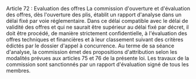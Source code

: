Article 72 : Evaluation des offres
La commission d'ouverture et d'évaluation des offres, dès l'ouverture
des plis, établit un rapport d'analyse dans un délai fixé par voie
réglementaire.
Dans ce délai compatible avec le délai de validité des offres et qui ne
saurait être supérieur au délai fixé par décret, il doit être procédé,
de manière strictement confidentielle, à l'évaluation des offres
techniques et financières et à leur classement suivant des critères
édictés par le dossier d'appel à concurrence.
Au terme de sa séance d'analyse, la commission émet des propositions
d'attribution selon les modalités prévues aux articles 75 et 76 de la
présente loi.
Les travaux de la commission sont sanctionnés par un rapport
d'évaluation signé de tous les membres.